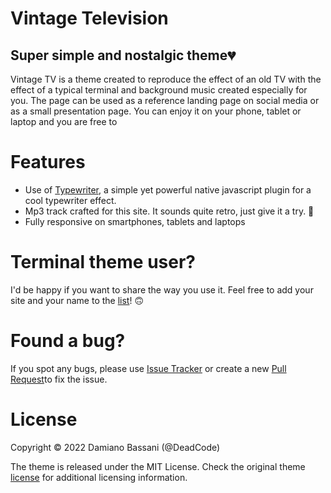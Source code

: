 # Vintage Television

## Super simple and nostalgic theme💔

Vintage TV is a theme created to reproduce the effect of an old TV with the effect of a typical terminal and background music created especially for you.
The page can be used as a reference landing page on social media or as a small presentation page.
You can enjoy it on your phone, tablet or laptop and you are free to 

# Features
- Use of [Typewriter](https://safi.me.uk/typewriterjs/), a simple yet powerful native javascript plugin for a cool typewriter effect.
- Mp3 track crafted for this site. It sounds quite retro, just give it a try. 🎹
- Fully responsive on smartphones, tablets and laptops

# Terminal theme user?
I'd be happy if you want to share the way you use it. Feel free to add your site and your name to the [list](https://github.com/DamBasement/vintage-tv/users.md)! 🙃

# Found a bug?
If you spot any bugs, please use [Issue Tracker](https://github.com/DamBasement/vintage-tv/issues) or create a new [Pull Request](https://github.com/DamBasement/vintage-tv/pulls)to fix the issue.

# License
Copyright © 2022 Damiano Bassani (@DeadCode)

The theme is released under the MIT License. Check the original theme [license](https://github.com/DamBasement/vintage-tv/LICENSE.md) for additional licensing information.
